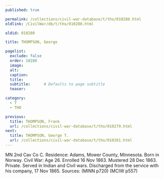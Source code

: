 ```yaml
---
published: true

permalink: /collections/civil-war-database/t/tho/010280.html
oldlink: /CivilWar/db/t/tho/010280.html

oldid: 010280

title: THOMPSON, George

pagelist:
  exclude: false
  order: 10280
  image: 
  alt:
  caption:
  title:
  subtitle:      # Defaults to page subtitle
  teaser:

category: 
  - T 
  - THO

previous:
  title: THOMPSON, Frank
  url: /collections/civil-war-database/t/tho/010279.html  
next:
  title: THOMPSON, George T.
  url: /collections/civil-war-database/t/tho/010281.html   
---
```

MN 2nd Cav Co C. Residence: Adams, Mower County, Minnesota. Born in Norway. Civil War: Age 26. Enrolled 16 Nov 1863. Mustered 28 Dec 1863. Private. Served in Indian and Civil wars. Discharged from the service with his company, 17 Nov 1865. Sources: (MINN p720) (MCIW p557)